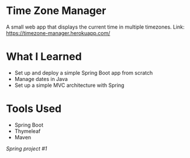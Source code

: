 # Time Zone Manager
A small web app that displays the current time in multiple timezones. Link: https://timezone-manager.herokuapp.com/

# What I Learned
* Set up and deploy a simple Spring Boot app from scratch
* Manage dates in Java
* Set up a simple MVC architecture with Spring

# Tools Used
* Spring Boot
* Thymeleaf
* Maven

_Spring project #1_
